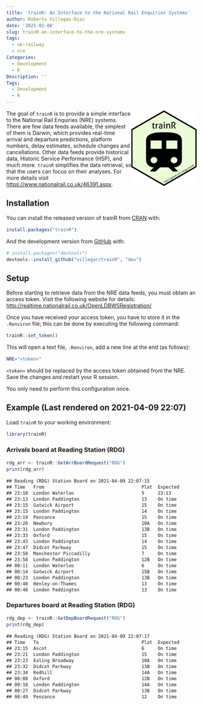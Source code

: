 ```yaml
---
title: 'trainR: An Interface to the National Rail Enquiries Systems'
author: Roberto Villegas-Diaz
date: '2021-02-08'
slug: trainR-an-interface-to-the-nre-systems
tags:
  - uk-railway
  - nre
Categories:
  - Development
  - R
Description: ''
Tags:
  - Development
  - R
---
```


<img src="https://raw.githubusercontent.com/villegar/trainR/main/inst/images/logo.png" alt="logo" align="right" height=200px/>

The goal of `trainR` is to provide a simple interface to the 
National Rail Enquiries (NRE) systems. There are few data feeds 
available, the simplest of them is Darwin, which provides real-time 
arrival and departure predictions, platform numbers, delay estimates, 
schedule changes and cancellations. Other data feeds provide historical 
data, Historic Service Performance (HSP), and much more. `trainR` 
simplifies the data retrieval, so that the users can focus on their 
analyses. For more details visit 
https://www.nationalrail.co.uk/46391.aspx.

## Installation

You can install the released version of trainR from [CRAN](https://CRAN.R-project.org) with:

``` r
install.packages("trainR")
```

And the development version from [GitHub](https://github.com/) with:

``` r
# install.packages("devtools")
devtools::install_github("villegar/trainR", "dev")
```

## Setup
Before starting to retrieve data from the NRE data feeds, you must obtain an access token. 
Visit the following website for details: http://realtime.nationalrail.co.uk/OpenLDBWSRegistration/

Once you have received your access token, you have to store it in the `.Renviron` file; this can be 
done by executing the following command:


```r
trainR::set_token()
```

This will open a text file, `.Renviron`, add a new line at the end (as follows):

```bash
NRE="<token>"
```

`<token>` should be replaced by the access token obtained from the NRE. Save the changes and restart 
your R session.

You only need to perform this configuration once.

## Example (Last rendered on 2021-04-09 22:07)

Load `trainR` to your working environment:

```r
library(trainR)
```

### Arrivals board at Reading Station (RDG)


```r
rdg_arr <- trainR::GetArrBoardRequest("RDG")
print(rdg_arr)
```

```
## Reading (RDG) Station Board on 2021-04-09 22:07:15
## Time   From                                    Plat  Expected
## 23:10  London Waterloo                         5     23:13
## 23:13  London Paddington                       13    On time
## 23:15  Gatwick Airport                         15    On time
## 23:15  London Paddington                       14    On time
## 23:19  Penzance                                15    On time
## 23:20  Newbury                                 10A   On time
## 23:31  London Paddington                       13B   On time
## 23:33  Oxford                                  15    On time
## 23:43  London Paddington                       14    On time
## 23:47  Didcot Parkway                          15    On time
## 23:50  Manchester Piccadilly                   7     On time
## 23:58  London Paddington                       12B   On time
## 00:11  London Waterloo                         6     On time
## 00:14  Gatwick Airport                         15B   On time
## 00:23  London Paddington                       13B   On time
## 00:40  Henley-on-Thames                        13    On time
## 00:48  London Paddington                       13    On time
```

### Departures board at Reading Station (RDG)


```r
rdg_dep <- trainR::GetDepBoardRequest("RDG")
print(rdg_dep)
```

```
## Reading (RDG) Station Board on 2021-04-09 22:07:17
## Time   To                                      Plat  Expected
## 23:15  Ascot                                   6     On time
## 23:21  London Paddington                       15    On time
## 23:23  Ealing Broadway                         10A   On time
## 23:32  Didcot Parkway                          13B   On time
## 23:34  Redhill                                 14A   On time
## 00:08  Oxford                                  12B   On time
## 00:18  London Paddington                       14A   On time
## 00:27  Didcot Parkway                          13B   On time
## 00:49  Penzance                                12    On time
```

